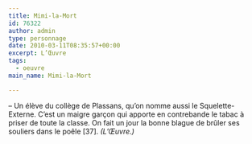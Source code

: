 ```yaml
---
title: Mimi-la-Mort
id: 76322
author: admin
type: personnage
date: 2010-03-11T08:35:57+00:00
excerpt: L’Œuvre
tags:
  - oeuvre
main_name: Mimi-la-Mort

---
```

– Un élève du collège de Plassans, qu’on nomme aussi le Squelette-Externe. C’est un maigre garçon qui apporte en contrebande le tabac à priser de toute la classe. On fait un jour la bonne blague de brûler ses souliers dans le poêle [37]. _(L’Œuvre.)_